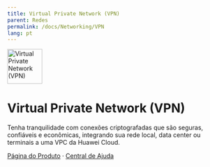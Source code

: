 ```yaml
---
title: Virtual Private Network (VPN)
parent: Redes
permalink: /docs/Networking/VPN
lang: pt
---
```


<img src="https://res-static.hc-cdn.cn/cloudbu-site/public/new-product-icon/Networking/VPN.png" width="80" height="80" alt="Virtual Private Network (VPN)">

# Virtual Private Network (VPN)

Tenha tranquilidade com conexões criptografadas que são seguras, confiáveis e econômicas, integrando sua rede local, data center ou terminais a uma VPC da Huawei Cloud.

[Página do Produto](https://www.huaweicloud.com/intl/pt-br/product/vpn.html) &middot;
[Central de Ajuda](https://support.huaweicloud.com/intl/pt-br/vpn/index.html)
